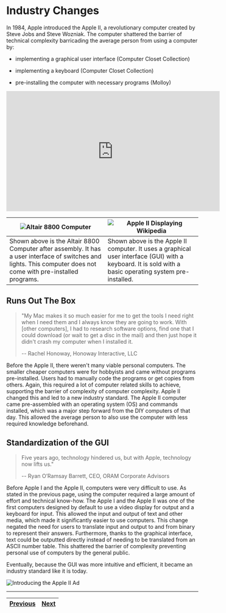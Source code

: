 # Industry Changes

In 1984, Apple introduced the Apple II, a revolutionary computer created by Steve Jobs and Steve Wozniak. The computer shattered the barrier of technical complexity barricading the average person from using a computer by:

- implementing a graphical user interface (Computer Closet Collection)

- implementing a keyboard (Computer Closet Collection)

- pre-installing the computer with necessary programs (Molloy)

<iframe width="560" height="315" src="https://www.youtube-nocookie.com/embed/2zfqw8nhUwA" frameborder="0" allow="accelerometer; autoplay; encrypted-media; gyroscope; picture-in-picture" allowfullscreen></iframe>

| ![Altair 8800 Computer](https://upload.wikimedia.org/wikipedia/commons/thumb/0/01/Altair_8800_Computer.jpg/1328px-Altair_8800_Computer.jpg)                      | ![Apple II Displaying Wikipedia](https://upload.wikimedia.org/wikipedia/commons/thumb/9/98/Apple_II_typical_configuration_1977.png/1354px-Apple_II_typical_configuration_1977.png) |
| ---------------------------------------------------------------------------------------------------------------------------------------------------------------- | ---------------------------------------------------------------------------------------------------------------------------------------------------------------------------------- |
| Shown above is the Altair 8800 Computer after assembly. It has a user interface of switches and lights. This computer does not come with pre-installed programs. | Shown above is the Apple II computer. It uses a graphical user interface (GUI) with a keyboard. It is sold with a basic operating system pre-installed.                            |

## Runs Out The Box

> "My Mac makes it so much easier for me to get the tools I need right when I need them and I always know they are going to work. With [other computers], I had to research software options, find one that I could download (or wait to get a disc in the mail) and then just hope it didn't crash my computer when I installed it.
> 
> -- Rachel Honoway, Honoway Interactive, LLC

Before the Apple II, there weren't many viable personal computers. The smaller cheaper computers were for hobbyists and came without programs pre-installed. Users had to manually code the programs or get copies from others. Again, this required a lot of computer related skills to achieve, supporting the barrier of complexity of computer complexity. Apple II changed this and led to a new industry standard. The Apple II computer came pre-assembled with an operating system (OS) and commands installed, which was a major step forward from the DIY computers of that day. This allowed the average person to also use the computer with less required knowledge beforehand.

## Standardization of the GUI

> Five years ago, technology hindered us, but with Apple, technology now lifts us."
> 
> -- Ryan O’Ramsay Barrett, CEO, ORAM Corporate Advisors

Before Apple I and the Apple II, computers were very difficult to use. As stated in the previous page, using the computer required a large amount of effort and technical know-how. The Apple I and the Apple II was one of the first computers designed by default to use a video display for output and a keyboard for input. This allowed the input and output of text and other media, which made it significantly easier to use computers. This change negated the need for users to translate input and output to and from binary to represent their answers. Furthermore, thanks to the graphical interface, text could be outputted directly instead of needing to be translated from an ASCII number table. This shattered the barrier of complexity preventing personal use of computers by the general public. 

Eventually, because the GUI was more intuitive and efficient, it became an industry standard like it is today. 

![Introducing the Apple II Ad](http://www.computercloset.org/AppleIIIntroAd.jpg)

---

| [Previous](/Sites/Breaking_Barriers_Root.md) | [Next](/Sites/BreakingBarriers/SocietalImpact.md) |
| -------------------------------------------- | ------------------------------------------------- |
